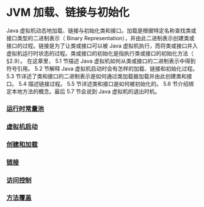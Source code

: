 # JVM 加载、链接与初始化

Java 虚拟机动态地加载、链接与初始化类和接口。加载是根据特定名称查找类或接口类型的二进制表示（ Binary Representation），并由此二进制表示创建类或接口的过程。链接是为了让类或接口可以被 Java 虚拟机执行，而将类或接口并入虚拟机运行时状态的过程。类或接口的初始化是指执行类或接口的初始化方法<clinit>（ §2.9）。
在这章里， 5.1 节描述 Java 虚拟机如何从类或接口的二进制表示中得到符号引用。 5.2 节解释 Java 虚拟机启动时会有怎样的加载、链接和初始化过程。 5.3 节详述了类和接口的二进制表示是如何通过类加载器加载并由此创建类和接口。 5.4 描述链接过程。 5.5 节详述类和接口是如何被初始化的。 5.6 节介绍绑定本地方法的概念。最后 5.7 节会说到 Java 虚拟机的退出时机。 

### [运行时常量池](RuntimeConstantPool.md)

### [虚拟机启动](Startup.md)

### [创建和加载](CreateAndLoad)

### [链接](Link)

### [访问控制](AccessControl.md)

### [方法覆盖](MethodOverride.md)
